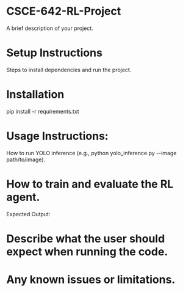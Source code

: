 # CSCE-642-RL-Project
A brief description of your project.
# Setup Instructions
Steps to install dependencies and run the project.
# Installation
pip install -r requirements.txt

# Usage Instructions:
How to run YOLO inference (e.g., python yolo_inference.py --image path/to/image).

# How to train and evaluate the RL agent.
  Expected Output:
# Describe what the user should expect when running the code.
# Any known issues or limitations.

